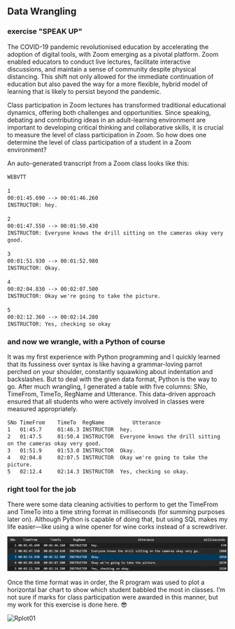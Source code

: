 ## Data Wrangling

### exercise "SPEAK UP"

The COVID-19 pandemic revolutionised education by accelerating the adoption of digital tools, with Zoom emerging as a pivotal platform. Zoom enabled educators to conduct live lectures, facilitate interactive discussions, and maintain a sense of community despite physical distancing. This shift not only allowed for the immediate continuation of education but also paved the way for a more flexible, hybrid model of learning that is likely to persist beyond the pandemic.

Class participation in Zoom lectures has transformed traditional educational dynamics, offering both challenges and opportunities. Since speaking, debating and contributing ideas in an adult-learning environment are important to developing critical thinking and collaborative skills, it is crucial to measure the level of class participation in Zoom. So how does one determine the level of class participation of a student in a Zoom environment?

An auto-generated transcript from a Zoom class looks like this:

    WEBVTT
    
    1
    00:01:45.690 --> 00:01:46.260
    INSTRUCTOR: hey.
    
    2
    00:01:47.550 --> 00:01:50.430
    INSTRUCTOR: Everyone knows the drill sitting on the cameras okay very good.
    
    3
    00:01:51.930 --> 00:01:52.980
    INSTRUCTOR: Okay.
    
    4
    00:02:04.830 --> 00:02:07.500
    INSTRUCTOR: Okay we're going to take the picture.
    
    5
    00:02:12.360 --> 00:02:14.280
    INSTRUCTOR: Yes, checking so okay

### and now we wrangle, with a Python of course
It was my first experience with Python programming and I quickly learned that its fussiness over syntax is like having a grammar-loving parrot perched on your shoulder, constantly squawking about indentation and backslashes. But to deal with the given data format, Python is the way to go. After much wrangling, I generated a table with five columns: SNo, TimeFrom, TimeTo, RegName and Utterance. This data-driven approach ensured that all students who were actively involved in classes were measured appropriately.

    SNo	TimeFrom    TimeTo	RegName	        Utterance
    1	01:45.7	    01:46.3	INSTRUCTOR	hey.
    2	01:47.5	    01:50.4	INSTRUCTOR	Everyone knows the drill sitting on the cameras okay very good.
    3	01:51.9	    01:53.0	INSTRUCTOR	Okay.
    4	02:04.8	    02:07.5	INSTRUCTOR	Okay we're going to take the picture.
    5	02:12.4	    02:14.3	INSTRUCTOR	Yes, checking so okay.

### right tool for the job
There were some data cleaning activities to perform to get the TimeFrom and TimeTo into a time string format in milliseconds (for summing purposes later on). Although Python is capable of doing that, but using SQL makes my life easier—like using a wine opener for wine corks instead of a screwdriver.

![](SQLout.png)

Once the time format was in order, the R program was used to plot a horizontal bar chart to show which student babbled the most in classes. I’m not sure if marks for class participation were awarded in this manner, but my work for this exercise is done here. 😎

![Rplot01](https://github.com/KenYeoKP/mystuff/assets/167163077/6baa5a35-4d0a-4171-a372-a20d425c030d)

